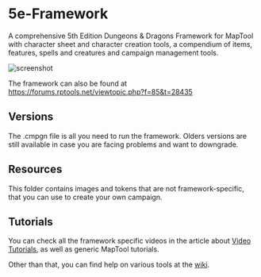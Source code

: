 # 5e-Framework

A comprehensive 5th Edition Dungeons & Dragons Framework for MapTool with character sheet and character creation tools, a compendium of items, features, spells and creatures and campaign management tools.

![screenshot](/Resources/Wiki/Screenshot_Cover.png)

The framework can also be found at https://forums.rptools.net/viewtopic.php?f=85&t=28435

## Versions

The .cmpgn file is all you need to run the framework. Olders versions are still available in case you are facing problems and want to downgrade.

## Resources

This folder contains images and tokens that are not framework-specific, that you can use to create your own campaign.

## Tutorials

You can check all the framework specific videos in the article about [Video Tutorials](/wiki/Video-Tutorials), as well as generic MapTool tutorials.

Other than that, you can find help on various tools at the [wiki](/wiki).
